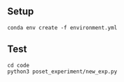 ## Setup
```
conda env create -f environment.yml
```

## Test
```
cd code
python3 poset_experiment/new_exp.py
```
